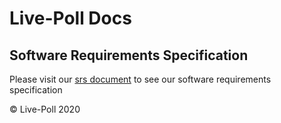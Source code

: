 # Live-Poll Docs
## Software Requirements Specification
Please visit our [srs document](srs.md) to see our software requirements specification

© Live-Poll 2020